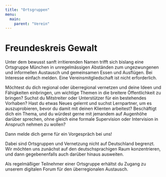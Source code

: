```yaml
---
title: "Ortsgruppen"
menu:
  main:
    parent: "Verein"
---
```


# Freundeskreis Gewalt

Unter dem bewusst sanft irritierenden Namen trifft sich bislang eine Ortsgruppe München in unregelmässigen Abständen zum ungezwungenen und informellen Austausch und gemeinsamen Essen und Ausflügen. Bei Interesse einfach melden. Eine Vereinsmitgliedschaft ist nicht erforderlich.

Möchtest du dich regional oder überregional vernetzen und deine Ideen und Fähigkeiten einbringen, um wichtige Themen in die breitere Öffentlichkeit zu bringen? Suchst du Mitstreiter oder Unterstützer für ein bestehendes Vorhaben? Hast du etwas Neues gelernt und suchst Lernpartner, um es auszuprobieren, bevor du damit mit deinen Klienten arbeitest? Beschäftigt dich ein Thema, und du würdest gerne mit jemandem auf Augenhöhe darüber sprechen, ohne gleich eine formale Supervision oder Intervision in Anspruch nehmen zu wollen?

Dann melde dich gerne für ein Vorgespräch bei uns!

Dabei sind Ortsgruppen und Vernetzung nicht auf Deutschland begrenzt. Wir möchten uns zunächst auf den deutschsprachigen Raum konzentrieren, und dann gegebenenfalls auch darüber hinaus ausweiten.

Als regelmäßiger Teilnehmer einer Ortsgruppe erhältst du Zugang zu unserem digitalen Forum für den überregionalen Austausch.